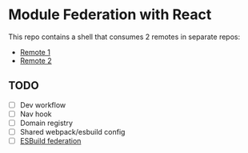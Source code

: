 # Module Federation with React

This repo contains a shell that consumes 2 remotes in separate repos:

- [Remote 1](https://github.com/coryhouse/remote-1)
- [Remote 2](https://github.com/coryhouse/remote-2)

## TODO

- [ ] Dev workflow
- [ ] Nav hook
- [ ] Domain registry
- [ ] Shared webpack/esbuild config
- [ ] [ESBuild federation](https://github.com/jacob-ebey/esbuild-federation-example)
